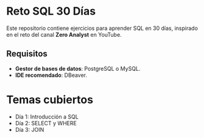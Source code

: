 # Reto SQL 30 Días

Este repositorio contiene ejercicios para aprender SQL en 30 días, inspirado en el reto del canal **Zero Analyst** en YouTube.

## Requisitos

- **Gestor de bases de datos**: PostgreSQL o MySQL.
- **IDE recomendado**: DBeaver.

# Temas cubiertos
- Día 1: Introducción a SQL
- Día 2: SELECT y WHERE
- Día 3: JOIN
